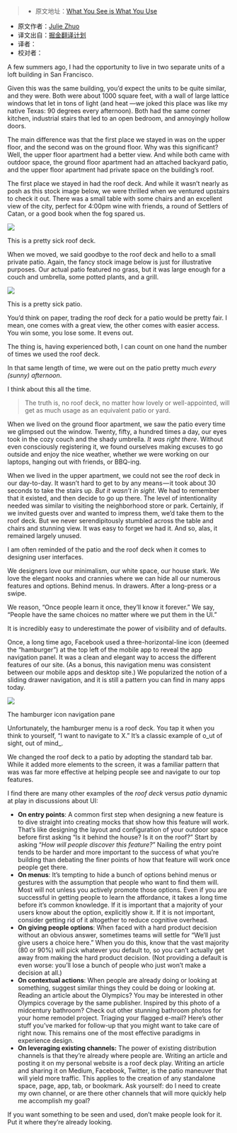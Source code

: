 > * 原文地址：[What You See is What You Use](https://medium.com/the-year-of-the-looking-glass/what-you-see-is-what-you-use-5a97677a8c71?ref=uxdesignweekly#.8n33go9m6)
* 原文作者：[Julie Zhuo](https://medium.com/@joulee)
* 译文出自：[掘金翻译计划](https://github.com/xitu/gold-miner)
* 译者：
* 校对者：


A few summers ago, I had the opportunity to live in two separate units of a loft building in San Francisco.

Given this was the same building, you’d expect the units to be quite similar, and they were. Both were about 1000 square feet, with a wall of large lattice windows that let in tons of light (and heat —we joked this place was like my native Texas: 90 degrees every afternoon). Both had the same corner kitchen, industrial stairs that led to an open bedroom, and annoyingly hollow doors.

The main difference was that the first place we stayed in was on the upper floor, and the second was on the ground floor. Why was this significant? Well, the upper floor apartment had a better view. And while both came with outdoor space, the ground floor apartment had an attached backyard patio, and the upper floor apartment had private space on the building’s roof.

The first place we stayed in had the roof deck. And while it wasn’t nearly as posh as this stock image below, we were thrilled when we ventured upstairs to check it out. There was a small table with some chairs and an excellent view of the city, perfect for 4:00pm wine with friends, a round of Settlers of Catan, or a good book when the fog spared us.


![](https://cdn-images-1.medium.com/max/800/1*krgFBDdD83SMH6eVcb7q5A.jpeg)

This is a pretty sick roof deck.

When we moved, we said goodbye to the roof deck and hello to a small private patio. Again, the fancy stock image below is just for illustrative purposes. Our actual patio featured no grass, but it was large enough for a couch and umbrella, some potted plants, and a grill.

![](https://cdn-images-1.medium.com/max/800/1*VCIac-3nw683O8EwhkEqvQ.jpeg)

This is a pretty sick patio.


You’d think on paper, trading the roof deck for a patio would be pretty fair. I mean, one comes with a great view, the other comes with easier access. You win some, you lose some. It evens out.

The thing is, having experienced both, I can count on one hand the number of times we used the roof deck.

In that same length of time, we were out on the patio pretty much _every (sunny) afternoon_.

I think about this all the time.

> The truth is, no roof deck, no matter how lovely or well-appointed, will get as much usage as an equivalent patio or yard.

When we lived on the ground floor apartment, we saw the patio every time we glimpsed out the window. Twenty, fifty, a hundred times a day, our eyes took in the cozy couch and the shady umbrella. _It was right there_. Without even consciously registering it, we found ourselves making excuses to go outside and enjoy the nice weather, whether we were working on our laptops, hanging out with friends, or BBQ-ing.

When we lived in the upper apartment, we could not see the roof deck in our day-to-day. It wasn’t hard to get to by any means — it took about 30 seconds to take the stairs up. _But it wasn’t in sight_. We had to remember that it existed, and then decide to go up there. The level of intentionality needed was similar to visiting the neighborhood store or park. Certainly, if we invited guests over and wanted to impress them, we’d take them to the roof deck. But we never serendipitously stumbled across the table and chairs and stunning view. It was easy to forget we had it. And so, alas, it remained largely unused.


I am often reminded of the patio and the roof deck when it comes to designing user interfaces.

We designers love our minimalism, our white space, our house stark. We love the elegant nooks and crannies where we can hide all our numerous features and options. Behind menus. In drawers. After a long-press or a swipe.

We reason, “Once people learn it once, they’ll know it forever.” We say, “People have the same choices no matter where we put them in the UI.”

It is incredibly easy to underestimate the power of visibility and of defaults.

Once, a long time ago, Facebook used a three-horizontal-line icon (deemed the “hamburger”) at the top left of the mobile app to reveal the app navigation panel. It was a clean and elegant way to access the different features of our site. (As a bonus, this navigation menu was consistent between our mobile apps and desktop site.) We popularized the notion of a sliding drawer navigation, and it is still a pattern you can find in many apps today.


![](https://cdn-images-1.medium.com/max/800/1*ArDcJETUpnajuHlnLwH3fg.png)

The hamburger icon navigation pane


Unfortunately, the hamburger menu is a roof deck. You tap it when you think to yourself, “I want to navigate to X.” It’s a classic example of o_ut of sight, out of mind_.

We changed the roof deck to a patio by adopting the standard tab bar. While it added more elements to the screen, it was a familiar pattern that was was far more effective at helping people see and navigate to our top features.

I find there are many other examples of the _roof deck_ versus _patio_ dynamic at play in discussions about UI:

*   **On entry points**: A common first step when designing a new feature is to dive straight into creating mocks that show how this feature will work. That’s like designing the layout and configuration of your outdoor space before first asking “Is it behind the house? Is it on the roof?” Start by asking “_How will people discover this feature?_” Nailing the entry point tends to be harder and more important to the success of what you’re building than debating the finer points of how that feature will work once people get there.
*   **On menus**: It’s tempting to hide a bunch of options behind menus or gestures with the assumption that people who want to find them will. Most will not unless you actively promote those options. Even if you are successful in getting people to learn the affordance, it takes a long time before it’s common knowledge. If it is important that a majority of your users know about the option, explicitly show it. If it is not important, consider getting rid of it altogether to reduce cognitive overhead.
*   **On giving people options**: When faced with a hard product decision without an obvious answer, sometimes teams will settle for “We’ll just give users a choice here.” When you do this, know that the vast majority (80 or 90%) will pick whatever you default to, so you can’t actually get away from making the hard product decision. (Not providing a default is even worse: you’ll lose a bunch of people who just won’t make a decision at all.)
*   **On contextual actions**: When people are already doing or looking at something, suggest similar things they could be doing or looking at. Reading an article about the Olympics? You may be interested in other Olympics coverage by the same publisher. Inspired by this photo of a midcentury bathroom? Check out other stunning bathroom photos for your home remodel project. Triaging your flagged e-mail? Here’s other stuff you’ve marked for follow-up that you might want to take care of right now. This remains one of the most effective paradigms in experience design.
*   **On leveraging existing channels:** The power of existing distribution channels is that they’re already where people are. Writing an article and posting it on my personal website is a roof deck play. Writing an article and sharing it on Medium, Facebook, Twitter, is the patio maneuver that will yield more traffic. This applies to the creation of any standalone space, page, app, tab, or bookmark. Ask yourself: do I need to create my own channel, or are there other channels that will more quickly help me accomplish my goal?


If you want something to be seen and used, don’t make people look for it. Put it where they’re already looking.
